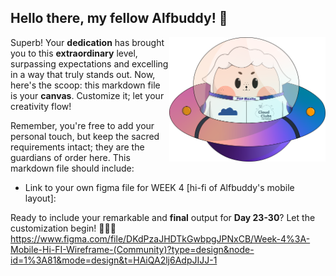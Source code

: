 ## Hello there, my fellow Alfbuddy! 💖

<img align="right" width="250px" src="../../assets/alf/alf-ufo.png">

Superb! Your **dedication** has brought you to this **extraordinary** level, surpassing expectations and excelling in a way that truly stands out. Now, here's the scoop: this markdown file is your **canvas**. Customize it; let your creativity flow!

Remember, you're free to add your personal touch, but keep the sacred requirements intact; they are the guardians of order here. This markdown file should include:
- Link to your own figma file for WEEK 4  [hi-fi of Alfbuddy's mobile layout]:


Ready to include your remarkable and **final** output for **Day 23-30**? Let the customization begin! 🧑‍🚀✨
https://www.figma.com/file/DKdPzaJHDTkGwbpgJPNxCB/Week-4%3A-Mobile-Hi-FI-Wireframe-(Community)?type=design&node-id=1%3A81&mode=design&t=HAiQA2lj6AdpJIJJ-1
<!-- You may now delete and modify the content of this file -->
